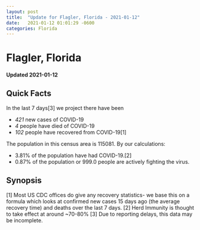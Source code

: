 ```yaml
---
layout: post
title:  "Update for Flagler, Florida - 2021-01-12"
date:   2021-01-12 01:01:29 -0600
categories: Florida
---
```


# Flagler, Florida
#### Updated 2021-01-12

## Quick Facts

In the last 7 days[3] we project there have been
- *421* new cases of COVID-19
- *4* people have died of COVID-19
- *102* people have recovered from COVID-19[1]

The population in this census area is 115081. By our calculations:
- 3.81% of the population have had COVID-19.[2]
- 0.87% of the population or 999.0 people are actively fighting the virus.

## Synopsis




[1] Most US CDC offices do give any recovery statistics- we base this on a formula which looks at confirmed new cases
15 days ago (the average recovery time) and deaths over the last 7 days.
[2] Herd Immunity is thought to take effect at around ~70-80%
[3] Due to reporting delays, this data may be incomplete. 
    